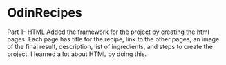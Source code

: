 # OdinRecipes
Part 1- HTML
Added the framework for the project by creating the html pages. Each page has title for the recipe, link to the other pages, an image of the final result, description, list of ingredients, and steps to create the project. I learned a lot about HTML by doing this.
